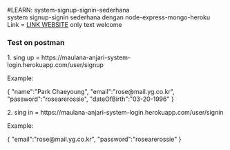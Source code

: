 #LEARN: system-signup-signin-sederhana <br>
system signup-signin sederhana dengan node-express-mongo-heroku
<br>
Link = <a href="https://maulana-anjari-system-login.herokuapp.com/">LINK WEBSITE</a> only text welcome
<br>
<h3>Test on postman</h3>
<p>1. sing up = https://maulana-anjari-system-login.herokuapp.com/user/signup</p>
<p>Example:</p>
{
    "name":"Park Chaeyoung",
    "email":"rose@mail.yg.co.kr",
    "password":"rosearerossie",
    "dateOfBirth":"03-20-1996"
}

<p>2. sing in = https://maulana-anjari-system-login.herokuapp.com/user/signin</p>
<p>Example:</p>
{
    "email":"rose@mail.yg.co.kr",
    "password":"rosearerossie"
}
